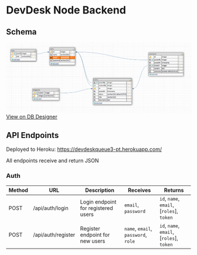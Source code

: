 # DevDesk Node Backend

## Schema

[![DevDesk Schema](./devdesk-schema.png)](https://dbdesigner.page.link/HWd9oM44iNGwjuH88)
[View on DB Designer](https://dbdesigner.page.link/HWd9oM44iNGwjuH88)

## API Endpoints

Deployed to Heroku: https://devdeskqueue3-pt.herokuapp.com/

All endpoints receive and return JSON

### Auth

| Method | URL                | Description                         | Receives                            | Returns                                   |
| ------ | ------------------ | ----------------------------------- | ----------------------------------- | ----------------------------------------- |
| POST   | /api/auth/login    | Login endpoint for registered users | `email`, `password`                 | `id`, `name`, `email`, [`roles`], `token` |
| POST   | /api/auth/register | Register endpoint for new users     | `name`, `email`, `password`, `role` | `id`, `name`, `email`, [`roles`], `token` |
